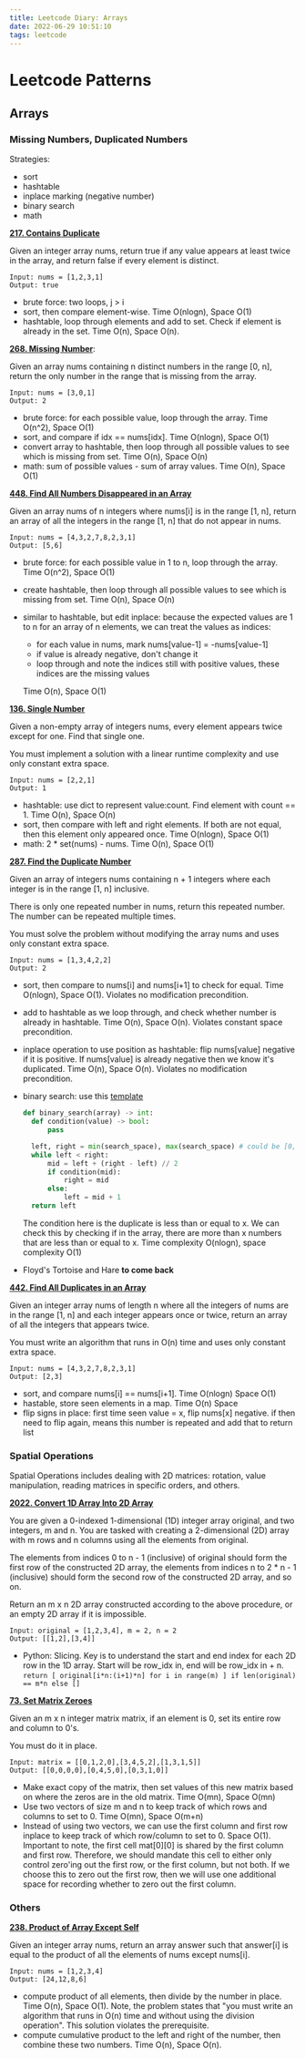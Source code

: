 ```yaml
---
title: Leetcode Diary: Arrays
date: 2022-06-29 10:51:10
tags: leetcode
---
```


# Leetcode Patterns

## Arrays

### Missing Numbers, Duplicated Numbers

Strategies:

- sort
- hashtable
- inplace marking (negative number)
- binary search
- math

**[217. Contains Duplicate](https://leetcode.com/problems/contains-duplicate/)**

Given an integer array nums, return true if any value appears at least twice in the array, and return false if every element is distinct.

```
Input: nums = [1,2,3,1]
Output: true
```

- brute force: two loops, j > i
- sort, then compare element-wise. Time O(nlogn), Space O(1)
- hashtable, loop through elements and add to set. Check if element is already in the set. Time O(n), Space O(n).

**[268. Missing Number](https://leetcode.com/problems/missing-number/)**:

Given an array nums containing n distinct numbers in the range [0, n], return the only number in the range that is missing from the array.

```
Input: nums = [3,0,1]
Output: 2
```

- brute force: for each possible value, loop through the array. Time O(n^2), Space O(1)
- sort, and compare if idx == nums[idx]. Time O(nlogn), Space O(1)
- convert array to hashtable, then loop through all possible values to see which is missing from set. Time O(n), Space O(n)
- math: sum of possible values - sum of array values. Time O(n), Space O(1)

**[448. Find All Numbers Disappeared in an Array](https://leetcode.com/problems/find-all-numbers-disappeared-in-an-array/)**

Given an array nums of n integers where nums[i] is in the range [1, n], return an array of all the integers in the range [1, n] that do not appear in nums.

```
Input: nums = [4,3,2,7,8,2,3,1]
Output: [5,6]
```

- brute force: for each possible value in 1 to n, loop through the array. Time O(n^2), Space O(1)
- create hashtable, then loop through all possible values to see which is missing from set. Time O(n), Space O(n)
- similar to hashtable, but edit inplace: because the expected values are 1 to n for an array of n elements, we can treat the values as indices:

  - for each value in nums, mark nums[value-1] = -nums[value-1]
  - if value is already negative, don't change it
  - loop through and note the indices still with positive values, these indices are the missing values

  Time O(n), Space O(1)

**[136. Single Number](https://leetcode.com/problems/single-number/)**

Given a non-empty array of integers nums, every element appears twice except for one. Find that single one.

You must implement a solution with a linear runtime complexity and use only constant extra space.

```
Input: nums = [2,2,1]
Output: 1
```

- hashtable: use dict to represent value:count. Find element with count == 1. Time O(n), Space O(n)
- sort, then compare with left and right elements. If both are not equal, then this element only appeared once. Time O(nlogn), Space O(1)
- math: 2 \* set(nums) - nums. Time O(n), Space O(1)

**[287. Find the Duplicate Number](https://leetcode.com/problems/find-the-duplicate-number/)**

Given an array of integers nums containing n + 1 integers where each integer is in the range [1, n] inclusive.

There is only one repeated number in nums, return this repeated number. The number can be repeated multiple times.

You must solve the problem without modifying the array nums and uses only constant extra space.

```
Input: nums = [1,3,4,2,2]
Output: 2
```

- sort, then compare to nums[i] and nums[i+1] to check for equal. Time O(nlogn), Space O(1). Violates no modification precondition.
- add to hashtable as we loop through, and check whether number is already in hashtable. Time O(n), Space O(n). Violates constant space precondition.
- inplace operation to use position as hashtable: flip nums[value] negative if it is positive. If nums[value] is already negative then we know it's duplicated. Time O(n), Space O(n). Violates no modification precondition.
- binary search: use this [template](https://leetcode.com/discuss/general-discussion/786126/python-powerful-ultimate-binary-search-template-solved-many-problems)

  ```python
  def binary_search(array) -> int:
    def condition(value) -> bool:
        pass

    left, right = min(search_space), max(search_space) # could be [0, n], [1, n] etc. Depends on problem
    while left < right:
        mid = left + (right - left) // 2
        if condition(mid):
            right = mid
        else:
            left = mid + 1
    return left
  ```

  The condition here is the duplicate is less than or equal to x. We can check this by checking if in the array, there are more than x numbers that are less than or equal to x. Time complexity O(nlogn), space complexity O(1)

- Floyd's Tortoise and Hare **to come back**

**[442. Find All Duplicates in an Array](https://leetcode.com/problems/find-all-duplicates-in-an-array/)**

Given an integer array nums of length n where all the integers of nums are in the range [1, n] and each integer appears once or twice, return an array of all the integers that appears twice.

You must write an algorithm that runs in O(n) time and uses only constant extra space.

```
Input: nums = [4,3,2,7,8,2,3,1]
Output: [2,3]
```

- sort, and compare nums[i] == nums[i+1]. Time O(nlogn) Space O(1)
- hastable, store seen elements in a map. Time O(n) Space
- flip signs in place: first time seen value = x, flip nums[x] negative. if then need to flip again, means this number is repeated and add that to return list

### Spatial Operations

Spatial Operations includes dealing with 2D matrices: rotation, value manipulation, reading matrices in specific orders, and others.

**[2022. Convert 1D Array Into 2D Array](https://leetcode.com/problems/convert-1d-array-into-2d-array/)**

You are given a 0-indexed 1-dimensional (1D) integer array original, and two integers, m and n. You are tasked with creating a 2-dimensional (2D) array with m rows and n columns using all the elements from original.

The elements from indices 0 to n - 1 (inclusive) of original should form the first row of the constructed 2D array, the elements from indices n to 2 \* n - 1 (inclusive) should form the second row of the constructed 2D array, and so on.

Return an m x n 2D array constructed according to the above procedure, or an empty 2D array if it is impossible.

```
Input: original = [1,2,3,4], m = 2, n = 2
Output: [[1,2],[3,4]]
```

- Python: Slicing. Key is to understand the start and end index for each 2D row in the 1D array. Start will be row_idx in, end will be row_idx in + n.
  `return [ original[i*n:(i+1)*n] for i in range(m) ] if len(original) == m*n else []`

**[73. Set Matrix Zeroes](https://leetcode.com/problems/set-matrix-zeroes/)**

Given an m x n integer matrix matrix, if an element is 0, set its entire row and column to 0's.

You must do it in place.

```
Input: matrix = [[0,1,2,0],[3,4,5,2],[1,3,1,5]]
Output: [[0,0,0,0],[0,4,5,0],[0,3,1,0]]
```

- Make exact copy of the matrix, then set values of this new matrix based on where the zeros are in the old matrix. Time O(mn), Space O(mn)
- Use two vectors of size m and n to keep track of which rows and columns to set to 0. Time O(mn), Space O(m+n)
- Instead of using two vectors, we can use the first column and first row inplace to keep track of which row/column to set to 0. Space O(1).
  Important to note, the first cell mat[0][0] is shared by the first column and first row. Therefore, we should mandate this cell to either only control zero'ing out the first row, or the first column, but not both. If we choose this to zero out the first row, then we will use one additional space for recording whether to zero out the first column.

### Others

**[238. Product of Array Except Self](https://leetcode.com/problems/product-of-array-except-self/)**

Given an integer array nums, return an array answer such that answer[i] is equal to the product of all the elements of nums except nums[i].

```
Input: nums = [1,2,3,4]
Output: [24,12,8,6]
```

- compute product of all elements, then divide by the number in place. Time O(n), Space O(1). Note, the problem states that "you must write an algorithm that runs in O(n) time and without using the division operation". This solution violates the prerequisite.
- compute cumulative product to the left and right of the number, then combine these two numbers. Time O(n), Space O(n).

